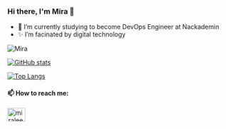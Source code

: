 ### Hi there, I'm Mira 👋
- 🌱 I’m currently studying to become DevOps Engineer at Nackademin
- ✨ I’m facinated by digital technology

![Mira](https://komarev.com/ghpvc/?username=miralee94&color=c792ea&style=plastic&label=Profile+Views)

[![GitHub stats](https://github-readme-stats.vercel.app/api?username=miralee94&count_private=true&show_icons=true&theme=tokyonight)](https://github.com/miralee94)

[![Top Langs](https://github-readme-stats.vercel.app/api/top-langs/?username=miralee94&layout=compact&theme=tokyonight)](https://github.com/miralee94)

<h4 align="left">📫 How to reach me:</h4>
<p align="left">
<a href="https://linkedin.com/in/miralee1994" target="blank"><img align="center" src="https://raw.githubusercontent.com/rahuldkjain/github-profile-readme-generator/master/src/images/icons/Social/linked-in-alt.svg" alt="miralee1994" height="30" width="40" /></a>
 
<!--
**miralee94/miralee94** is a ✨ _special_ ✨ repository because its `README.md` (this file) appears on your GitHub profile.

Here are some ideas to get you started:

- 🔭 I’m currently working on ...
- 🌱 I’m currently learning ...
- 👯 I’m looking to collaborate on ...
- 🤔 I’m looking for help with ...
- 💬 Ask me about ...
- 📫 How to reach me: ...
- 😄 Pronouns: ...
- ⚡ Fun fact: ...
-->


